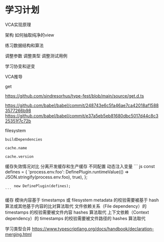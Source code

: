 # 学习计划

VCA实现原理



架构
    如何抽取纯净的view

练习数据结构和算法




调整参数
调整类型
调整测试用例





学习协变和逆变

VCA推导







get 

https://github.com/sindresorhus/type-fest/blob/main/source/get.d.ts












https://github.com/babel/babel/commit/248743e6c5fa46ae7ca42018af15883577266b98
https://github.com/babel/babel/commit/e37a5eb5eb81680dbc5017d44c8c325351f7c72b



filesystem

    buildDependencies

    cache.name

    cache.version

缓存失效情况对比
    分离开发缓存和生产缓存
    不同配置
    动态注入变量
    ``` js
        const defines = {
            'process.env.foo': DefinePlugin.runtimeValue(() => JSON.stringify(process.env.foo), true),
        };

        new DefinePlugin(defines);
    ```


缓存
    模块内容基于 timestamps 或 filesystem metadata 的校验需要被基于 hash 算法或其他基于内容的比对算法取代
    文件依赖关系（File dependency）的 timestamps 的校验需要被文件内容 hashes 算法取代
    上下文依赖（Context dependency）的 timestamps 的校验需要被文件路径的 hashes 算法取代





学习类型合并
https://www.typescriptlang.org/docs/handbook/declaration-merging.html



